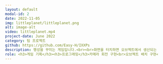 ```yaml
---
layout: default
modal-id: 2
date: 2022-11-05
img: littleplanet/littleplanet.png
alt: image-alt
video: littleplanet.mp4
project-date: June 2022
category: 팀 프로젝트
github: https://github.com/Easy-H/IXXPs
description: 행성을 꾸미는 게임입니다.<br><br>화면을 터치하면 오브젝트에서 생산되는 재화를 획득할 수 있으며, 획득한 재화로 오브젝트를 구매하여 다시 재화를 생산하거나 행성을 꾸밉니다.<br><br>툰 쉐이더와 로우 폴리 모델을 사용하여 아기자기한 느끔을 주어 힐링을 줄 수 있는 게임으로 제작하였습니다.<br><br>2022년 게임인 해커톤에서 제작하여 5등을 수상하였습니다.
role: <h3>게임 기획</h3><h3>프로그래밍</h3>카메라 회전 구현<br>오브젝트 배치 구현<br>터치를 통한 재화 획득 구현<br>상점 시스템 구현
---
```

